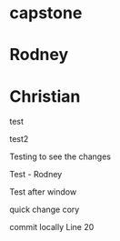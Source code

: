 # capstone
# Rodney
# Christian

test

test2

Testing to see the changes

Test - Rodney

Test after window

quick change
cory


commit locally
Line 20